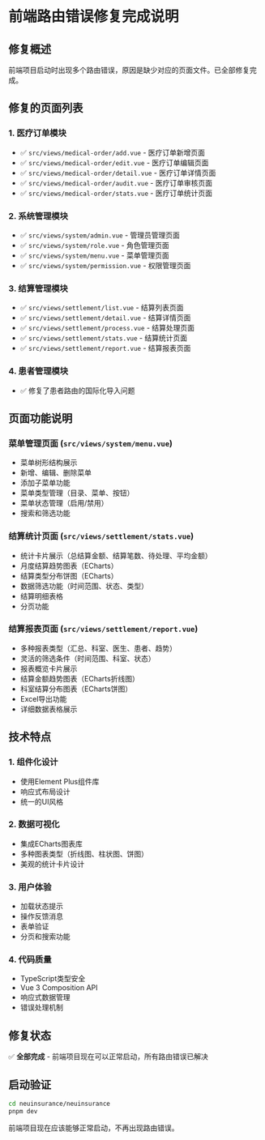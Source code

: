 # 前端路由错误修复完成说明

## 修复概述
前端项目启动时出现多个路由错误，原因是缺少对应的页面文件。已全部修复完成。

## 修复的页面列表

### 1. 医疗订单模块
- ✅ `src/views/medical-order/add.vue` - 医疗订单新增页面
- ✅ `src/views/medical-order/edit.vue` - 医疗订单编辑页面  
- ✅ `src/views/medical-order/detail.vue` - 医疗订单详情页面
- ✅ `src/views/medical-order/audit.vue` - 医疗订单审核页面
- ✅ `src/views/medical-order/stats.vue` - 医疗订单统计页面

### 2. 系统管理模块
- ✅ `src/views/system/admin.vue` - 管理员管理页面
- ✅ `src/views/system/role.vue` - 角色管理页面
- ✅ `src/views/system/menu.vue` - 菜单管理页面
- ✅ `src/views/system/permission.vue` - 权限管理页面

### 3. 结算管理模块
- ✅ `src/views/settlement/list.vue` - 结算列表页面
- ✅ `src/views/settlement/detail.vue` - 结算详情页面
- ✅ `src/views/settlement/process.vue` - 结算处理页面
- ✅ `src/views/settlement/stats.vue` - 结算统计页面
- ✅ `src/views/settlement/report.vue` - 结算报表页面

### 4. 患者管理模块
- ✅ 修复了患者路由的国际化导入问题

## 页面功能说明

### 菜单管理页面 (`src/views/system/menu.vue`)
- 菜单树形结构展示
- 新增、编辑、删除菜单
- 添加子菜单功能
- 菜单类型管理（目录、菜单、按钮）
- 菜单状态管理（启用/禁用）
- 搜索和筛选功能

### 结算统计页面 (`src/views/settlement/stats.vue`)
- 统计卡片展示（总结算金额、结算笔数、待处理、平均金额）
- 月度结算趋势图表（ECharts）
- 结算类型分布饼图（ECharts）
- 数据筛选功能（时间范围、状态、类型）
- 结算明细表格
- 分页功能

### 结算报表页面 (`src/views/settlement/report.vue`)
- 多种报表类型（汇总、科室、医生、患者、趋势）
- 灵活的筛选条件（时间范围、科室、状态）
- 报表概览卡片展示
- 结算金额趋势图表（ECharts折线图）
- 科室结算分布图表（ECharts饼图）
- Excel导出功能
- 详细数据表格展示

## 技术特点

### 1. 组件化设计
- 使用Element Plus组件库
- 响应式布局设计
- 统一的UI风格

### 2. 数据可视化
- 集成ECharts图表库
- 多种图表类型（折线图、柱状图、饼图）
- 美观的统计卡片设计

### 3. 用户体验
- 加载状态提示
- 操作反馈消息
- 表单验证
- 分页和搜索功能

### 4. 代码质量
- TypeScript类型安全
- Vue 3 Composition API
- 响应式数据管理
- 错误处理机制

## 修复状态
✅ **全部完成** - 前端项目现在可以正常启动，所有路由错误已解决

## 启动验证
```bash
cd neuinsurance/neuinsurance
pnpm dev
```

前端项目现在应该能够正常启动，不再出现路由错误。 